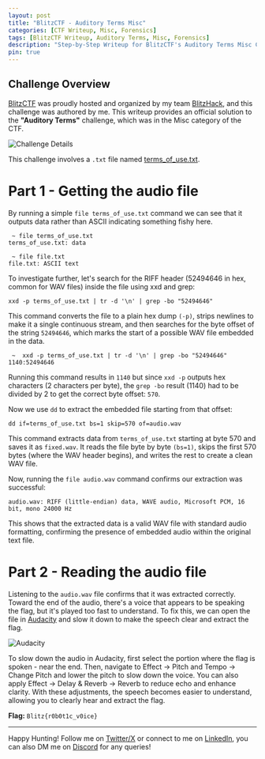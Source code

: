 ```yaml
---
layout: post
title: "BlitzCTF - Auditory Terms Misc"
categories: [CTF Writeup, Misc, Forensics]
tags: [BlitzCTF Writeup, Auditory Terms, Misc, Forensics]
description: "Step-by-Step Writeup for BlitzCTF's Auditory Terms Misc Challenge"
pin: true
---
```


## Challenge Overview
[BlitzCTF](https://ctf.blitzhack.xyz/) was proudly hosted and organized by my team [BlitzHack](https://blitzhack.xyz/), and this challenge was authored by me. This writeup provides an official solution to the **"Auditory Terms"** challenge, which was in the Misc category of the CTF.

![Challenge Details](https://i.ibb.co/8gTZ38zT/at1.png)

This challenge involves a `.txt` file named [terms_of_use.txt](https://drive.google.com/file/d/1Yfof6jhLLQPvbWeA3v52gU_EE6pdIRNx/view).

# Part 1 - Getting the audio file
By running a simple `file terms_of_use.txt` command we can see that it outputs data rather than ASCII indicating something fishy here.

```
 ~ file terms_of_use.txt                                                                      
terms_of_use.txt: data

 ~ file file.txt                                                                             
file.txt: ASCII text
```

To investigate further, let's search for the RIFF header (52494646 in hex, common for WAV files) inside the file using xxd and grep:

`xxd -p terms_of_use.txt | tr -d '\n' | grep -bo "52494646"`

This command converts the file to a plain hex dump `(-p)`, strips newlines to make it a single continuous stream, and then searches for the byte offset of the string `52494646`, which marks the start of a possible WAV file embedded in the data.

```
 ~  xxd -p terms_of_use.txt | tr -d '\n' | grep -bo "52494646"
1140:52494646
```

Running this command results in `1140` but since `xxd -p` outputs hex characters (2 characters per byte), the `grep -bo` result (1140) had to be divided by 2 to get the correct byte offset: `570`.

Now we use `dd` to extract the embedded file starting from that offset:

`dd if=terms_of_use.txt bs=1 skip=570 of=audio.wav`

This command extracts data from `terms_of_use.txt` starting at byte 570 and saves it as `fixed.wav`. It reads the file byte by byte `(bs=1)`, skips the first 570 bytes (where the WAV header begins), and writes the rest to create a clean WAV file.

Now, running the `file audio.wav` command confirms our extraction was successful:

`audio.wav: RIFF (little-endian) data, WAVE audio, Microsoft PCM, 16 bit, mono 24000 Hz`

This shows that the extracted data is a valid WAV file with standard audio formatting, confirming the presence of embedded audio within the original text file.

# Part 2 - Reading the audio file

Listening to the `audio.wav` file confirms that it was extracted correctly. Toward the end of the audio, there's a voice that appears to be speaking the flag, but it's played too fast to understand. To fix this, we can open the file in [Audacity](https://www.audacityteam.org/) and slow it down to make the speech clear and extract the flag.

![Audacity](https://i.ibb.co/8Dy4DCnF/audacity.png)

To slow down the audio in Audacity, first select the portion where the flag is spoken - near the end. Then, navigate to Effect → Pitch and Tempo → Change Pitch and lower the pitch to slow down the voice. You can also apply Effect → Delay & Reverb → Reverb to reduce echo and enhance clarity. With these adjustments, the speech becomes easier to understand, allowing you to clearly hear and extract the flag.

**Flag:** `Blitz{r0b0t1c_v0ice}`

---

Happy Hunting! Follow me on [Twitter/X](https://twitter.com/an0nbil) or connect to me on [LinkedIn](https://www.linkedin.com/in/realbilalsafdar/), you can also DM me on [Discord](https://discordapp.com/users/1275773488354824253) for any queries!





